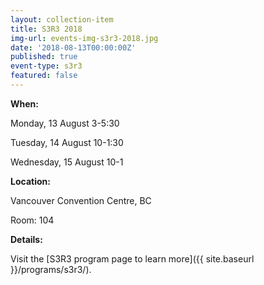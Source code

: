 ```yaml
---
layout: collection-item
title: S3R3 2018
img-url: events-img-s3r3-2018.jpg
date: '2018-08-13T00:00:00Z'
published: true
event-type: s3r3
featured: false
---
```

**When:**

Monday, 13 August 3-5:30

Tuesday, 14 August 10-1:30

Wednesday, 15 August 10-1

**Location:** 

Vancouver Convention Centre, BC

Room: 104

**Details:** 

Visit the [S3R3 program page to learn more]({{ site.baseurl }}/programs/s3r3/).


